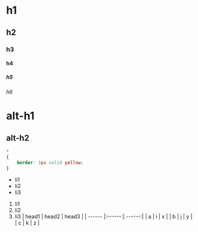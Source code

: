 # h1
## h2
### h3
#### h4
##### h5
###### h6

alt-h1
======

alt-h2
------

```css
*
{
	border: 1px solid yellow;
}
```

* li1
* li2
* li3
1. li1
2. li2
3. li3
| head1  | head2  | head3  |
| ------ |:------:| ------:|
| a      | i      |      x |
| b      | j      |      y |
| c      | k      |      z |
